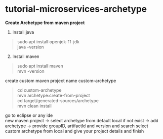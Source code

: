 # tutorial-microservices-archetype

<strong>Create Archetype from maven project </strong>
1. Install java <br>
> sudo apt install openjdk-11-jdk <br>
> java -version <br>
2. Install maven <br>
> sudo apt install maven <br>
> mvn -version <br>

create custom maven project name <striong>custom-archetype</strong> <br>

> cd custom-archetype <br>
> mvn archetype:create-from-project <br>
> cd target/generated-sources/archetype <br>
> mvn clean install

go to eclipse or any ide<br>
new maven project -> select archetype from default local if not exist -> add archetype -> provide groupID, artifactId and version and search
select custom archetype from local and give your project details and finish
